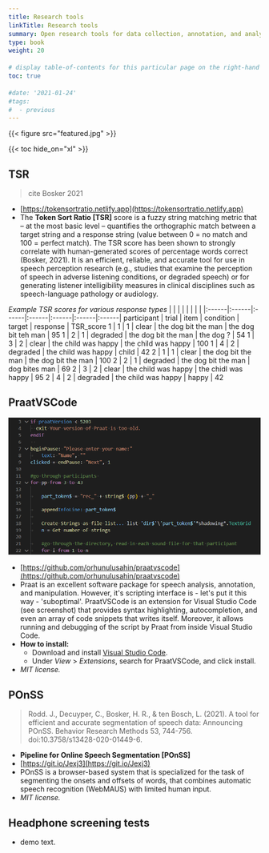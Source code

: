 ```yaml
---
title: Research tools
linkTitle: Research tools
summary: Open research tools for data collection, annotation, and analysis.
type: book
weight: 20

# display table-of-contents for this particular page on the right-hand side?
toc: true

#date: '2021-01-24'
#tags:
#  - previous
---
```


{{< figure src="featured.jpg" >}}

{{< toc hide_on="xl" >}}

## TSR
> cite Bosker 2021
- [https://tokensortratio.netlify.app](https://tokensortratio.netlify.app)
- The **Token Sort Ratio [TSR]** score is a fuzzy string matching metric that – at the most basic level – quantifies the orthographic match between a target string and a response string (value between 0 = no match and 100 = perfect match). The TSR score has been shown to strongly correlate with human-generated scores of percentage words correct (Bosker, 2021). It is an efficient, reliable, and accurate tool for use in speech perception research (e.g., studies that examine the perception of speech in adverse listening conditions, or degraded speech) or for generating listener intelligibility measures in clinical disciplines such as speech-language pathology or audiology.

*Example TSR scores for various response types*
|       |       |       |       |       |       |       |
|:------|:------|:------|:------|:------|:------|:------|
participant | trial | item | condition | target | response | TSR_score
1 | 1 | 1 | clear | the dog bit the man | the dog bit teh man | 95
1 | 2 | 1 | degraded | the dog bit the man | the dog ? | 54
1 | 3 | 2 | clear | the child was happy | the child was happy | 100
1 | 4 | 2 | degraded | the child was happy | child | 42
2 | 1 | 1 | clear | the dog bit the man | the dog bit the man | 100
2 | 2 | 1 | degraded | the dog bit the man | dog bites man | 69
2 | 3 | 2 | clear | the child was happy | the chidl was happy | 95
2 | 4 | 2 | degraded | the child was happy | happy | 42

## PraatVSCode
<img src="https://github.com/orhunulusahin/praatvscode/blob/main/assets/syntax_after.png?raw=true" alt="PraatVSCode screenshot example" width="600"/>

- [https://github.com/orhunulusahin/praatvscode](https://github.com/orhunulusahin/praatvscode)
- Praat is an excellent software package for speech analysis, annotation, and manipulation. However, it's scripting interface is - let's put it this way - 'suboptimal'. PraatVSCode is an extension for Visual Studio Code (see screenshot) that provides syntax highlighting, autocompletion, and even an array of code snippets that writes itself. Moreover, it allows running and debugging of the script by Praat from inside Visual Studio Code.
- **How to install:**
  - Download and install [Visual Studio Code](https://code.visualstudio.com/).
  - Under *View* > *Extensions*, search for PraatVSCode, and click install.
- *MIT license.*

## POnSS
> Rodd. J., Decuyper, C., Bosker, H. R., & ten Bosch, L. (2021). A tool for efficient and accurate segmentation of speech data: Announcing POnSS. Behavior Research Methods 53, 744-756. doi:10.3758/s13428-020-01449-6.
- **Pipeline for Online Speech Segmentation [POnSS]**
- [https://git.io/Jexj3](https://git.io/Jexj3)
- POnSS is a browser-based system that is specialized for the task of segmenting the onsets and offsets of words, that combines automatic speech recognition (WebMAUS) with limited human input.
- *MIT license.*

## Headphone screening tests
- demo text.
